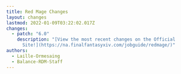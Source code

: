 ```yaml
---
title: Red Mage Changes
layout: changes
lastmod: 2022-01-09T03:22:02.017Z
changes:
  - patch: "6.0"
    description: "[View the most recent changes on the Official
      Site!](https://na.finalfantasyxiv.com/jobguide/redmage/)"
authors:
  - Laille-Ormesaing
  - Balance-RDM-Staff
---
```

